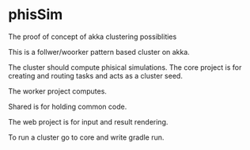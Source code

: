 phisSim
=======

The proof of concept of akka clustering possiblities

This is a follwer/woorker pattern based cluster on akka.

The cluster should compute phisical simulations.
The core project is for creating and routing tasks and acts as a cluster seed.

The worker project computes.

Shared is for holding common code.

The web project is for input and result rendering.


To run a cluster go to core and write gradle run.


